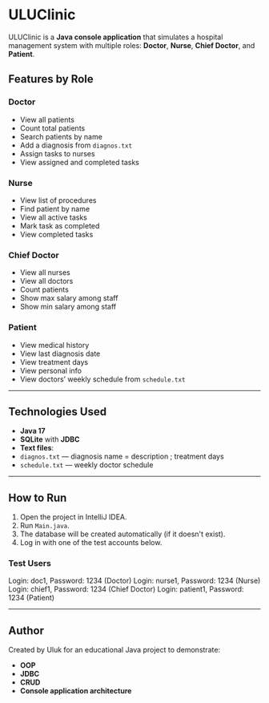 # ULUClinic

ULUClinic is a **Java console application** that simulates a hospital management system with multiple roles:
**Doctor**, **Nurse**, **Chief Doctor**, and **Patient**.

## Features by Role

### Doctor
- View all patients
- Count total patients
- Search patients by name
- Add a diagnosis from `diagnos.txt`
- Assign tasks to nurses
- View assigned and completed tasks

### Nurse
- View list of procedures
- Find patient by name
- View all active tasks
- Mark task as completed
- View completed tasks

### Chief Doctor
- View all nurses
- View all doctors
- Count patients
- Show max salary among staff
- Show min salary among staff

### Patient
- View medical history
- View last diagnosis date
- View treatment days
- View personal info
- View doctors’ weekly schedule from `schedule.txt`

---

## Technologies Used

- **Java 17**
- **SQLite** with **JDBC**
- **Text files**:
- `diagnos.txt` — diagnosis name = description ; treatment days
- `schedule.txt` — weekly doctor schedule

---

## How to Run

1. Open the project in IntelliJ IDEA.
2. Run `Main.java`.
3. The database will be created automatically (if it doesn't exist).
4. Log in with one of the test accounts below.

### Test Users

Login: doc1, Password: 1234 (Doctor)
Login: nurse1, Password: 1234 (Nurse)
Login: chief1, Password: 1234 (Chief Doctor)
Login: patient1, Password: 1234 (Patient)


---

## Author

Created by Uluk for an educational Java project to demonstrate:
- **OOP**
- **JDBC**
- **CRUD**
- **Console application architecture**